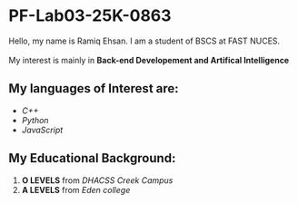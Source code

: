 
# PF-Lab03-25K-0863
Hello, my name is Ramiq Ehsan. I am a student of BSCS at FAST NUCES. </br> <br/>
My interest is mainly in **Back-end Developement and Artifical Intelligence**

## My languages of Interest are:
- _C++_
- _Python_
- _JavaScript_

## My Educational Background:

1. **O LEVELS** from _DHACSS Creek Campus_
2. **A LEVELS** from _Eden college_
   
